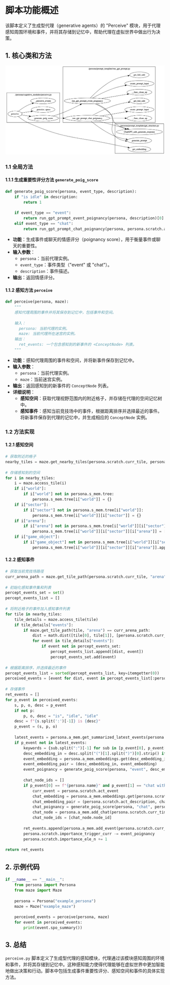# 脚本功能概述

该脚本定义了生成型代理（generative agents）的 "Perceive" 模块，用于代理感知周围环境和事件，并将其存储到记忆中，帮助代理在虚拟世界中做出行为决策。

## 1. 核心类和方法

![image-25670730131722507](.fig/Perceive.asset/perceive.png)

### 1.1 全局方法

#### 1.1.1 生成重要性评分方法 `generate_poig_score`

```python
def generate_poig_score(persona, event_type, description):
    if "is idle" in description:
        return 1

    if event_type == "event":
        return run_gpt_prompt_event_poignancy(persona, description)[0]
    elif event_type == "chat":
        return run_gpt_prompt_chat_poignancy(persona, persona.scratch.act_description)[0]
```
- **功能**：生成事件或聊天的情感评分（poignancy score），用于衡量事件或聊天的重要性。
- **输入参数**：
  - `persona`：当前代理实例。
  - `event_type`：事件类型（"event" 或 "chat"）。
  - `description`：事件描述。
- **输出**：返回情感评分。

#### 1.1.2 感知方法 `perceive`

```python
def perceive(persona, maze):
    """
    感知代理周围的事件并将其保存到记忆中，包括事件和空间。

    输入：
      persona: 当前代理的实例。
      maze: 当前代理所在迷宫的实例。
    输出：
      ret_events: 一个包含感知到的新事件的 <ConceptNode> 列表。
    """
```
- **功能**：感知代理周围的事件和空间，并将新事件保存到记忆中。
- **输入参数**：
  - `persona`：当前代理实例。
  - `maze`：当前迷宫实例。
- **输出**：返回感知到的新事件的 `ConceptNode` 列表。
- **详细说明**：
  - **感知空间**：获取代理视野范围内的附近格子，并存储在代理的空间记忆树中。
  - **感知事件**：感知当前竞技场中的事件，根据距离排序并选择最近的事件。将新事件保存到代理的记忆中，并生成相应的 `ConceptNode` 实例。

### 1.2 方法实现

#### 1.2.1 感知空间

```python
# 获取附近的格子
nearby_tiles = maze.get_nearby_tiles(persona.scratch.curr_tile, persona.scratch.vision_r)

# 存储感知到的空间
for i in nearby_tiles:
    i = maze.access_tile(i)
    if i["world"]:
        if i["world"] not in persona.s_mem.tree:
            persona.s_mem.tree[i["world"]] = {}
    if i["sector"]:
        if i["sector"] not in persona.s_mem.tree[i["world"]]:
            persona.s_mem.tree[i["world"]][i["sector"]] = {}
    if i["arena"]:
        if i["arena"] not in persona.s_mem.tree[i["world"]][i["sector"]]:
            persona.s_mem.tree[i["world"]][i["sector"]][i["arena"]] = []
    if i["game_object"]:
        if i["game_object"] not in persona.s_mem.tree[i["world"]][i["sector"]][i["arena"]]:
            persona.s_mem.tree[i["world"]][i["sector"]][i["arena"]].append(i["game_object"])
```

#### 1.2.2 感知事件

```python
# 获取当前竞技场路径
curr_arena_path = maze.get_tile_path(persona.scratch.curr_tile, "arena")

# 初始化感知事件集和列表
percept_events_set = set()
percept_events_list = []

# 将附近格子的事件加入感知事件列表
for tile in nearby_tiles:
    tile_details = maze.access_tile(tile)
    if tile_details["events"]:
        if maze.get_tile_path(tile, "arena") == curr_arena_path:
            dist = math.dist([tile[0], tile[1]], [persona.scratch.curr_tile[0], persona.scratch.curr_tile[1]])
            for event in tile_details["events"]:
                if event not in percept_events_set:
                    percept_events_list.append([dist, event])
                    percept_events_set.add(event)

# 根据距离排序，并选择最近的事件
percept_events_list = sorted(percept_events_list, key=itemgetter(0))
perceived_events = [event for dist, event in percept_events_list[:persona.scratch.att_bandwidth]]

# 存储事件
ret_events = []
for p_event in perceived_events:
    s, p, o, desc = p_event
    if not p:
        p, o, desc = "is", "idle", "idle"
    desc = f"{s.split(':')[-1]} is {desc}"
    p_event = (s, p, o)

    latest_events = persona.a_mem.get_summarized_latest_events(persona.scratch.retention)
    if p_event not in latest_events:
        keywords = {sub.split(":")[-1] for sub in [p_event[0], p_event[2]]}
        desc_embedding_in = desc.split("(")[1].split(")")[0].strip() if "(" in desc else desc
        event_embedding = persona.a_mem.embeddings.get(desc_embedding_in, get_embedding(desc_embedding_in))
        event_embedding_pair = (desc_embedding_in, event_embedding)
        event_poignancy = generate_poig_score(persona, "event", desc_embedding_in)

        chat_node_ids = []
        if p_event[0] == f"{persona.name}" and p_event[1] == "chat with":
            curr_event = persona.scratch.act_event
            chat_embedding = persona.a_mem.embeddings.get(persona.scratch.act_description, get_embedding(persona.scratch.act_description))
            chat_embedding_pair = (persona.scratch.act_description, chat_embedding)
            chat_poignancy = generate_poig_score(persona, "chat", persona.scratch.act_description)
            chat_node = persona.a_mem.add_chat(persona.scratch.curr_time, None, curr_event[0], curr_event[1], curr_event[2], persona.scratch.act_description, keywords, chat_poignancy, chat_embedding_pair, persona.scratch.chat)
            chat_node_ids = [chat_node.node_id]

        ret_events.append(persona.a_mem.add_event(persona.scratch.curr_time, None, s, p, o, desc, keywords, event_poignancy, event_embedding_pair, chat_node_ids))
        persona.scratch.importance_trigger_curr -= event_poignancy
        persona.scratch.importance_ele_n += 1

return ret_events
```

## 2. 示例代码

```python
if __name__ == "__main__":
    from persona import Persona
    from maze import Maze

    persona = Persona("example_persona")
    maze = Maze("example_maze")

    perceived_events = perceive(persona, maze)
    for event in perceived_events:
        print(event.spo_summary())
```

## 3. 总结

`perceive.py` 脚本定义了生成型代理的感知模块，代理通过该模块感知周围的环境和事件，并将其存储到记忆中。这种感知能力使得代理能够在虚拟世界中更加智能地做出决策和行动。脚本中包括生成事件重要性评分、感知空间和事件的具体实现方法。
